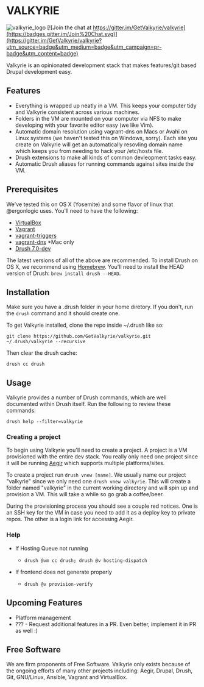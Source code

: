 VALKYRIE
========

![valkyrie_logo](https://github.com/GetValkyrie/valkyrie/blob/0.3.x/assets/valkyrie_logo.png)
[![Join the chat at https://gitter.im/GetValkyrie/valkyrie](https://badges.gitter.im/Join%20Chat.svg)](https://gitter.im/GetValkyrie/valkyrie?utm_source=badge&utm_medium=badge&utm_campaign=pr-badge&utm_content=badge)

Valkyrie is an opinionated development stack that makes features/git based Drupal development easy.


Features
--------

* Everything is wrapped up neatly in a VM. This keeps your computer tidy and Valkyrie consistent across various machines.
* Folders in the VM are mounted on your computer via NFS to make developing with your favorite editor easy (we like Vim).
* Automatic domain resolution using vagrant-dns on Macs or Avahi on Linux systems (we haven't tested this on Windows, sorry). Each site you create on Valkyrie will get an automatically resovling domain name which keeps you from needing to hack your /etc/hosts file.
* Drush extensions to make all kinds of common devleopment tasks easy.
* Automatic Drush aliases for running commands against sites inside the VM.

Prerequisites
-------------

We've tested this on OS X (Yosemite) and some flavor of linux that @ergonlogic uses. You'll need to have the following:

* [VirtualBox](https://www.virtualbox.org)
* [Vagrant](https://www.vagrantup.com)
* [vagrant-triggers](https://github.com/emyl/vagrant-triggers)
* [vagrant-dns](https://github.com/BerlinVagrant/vagrant-dns) *Mac only
* [Drush 7.0-dev](https://github.com/drush-ops/drush)

The latest versions of all of the above are recommended. To install Drush on OS X, we recommend using [Homebrew](http://brew.sh/). You'll need to install the HEAD version of Drush: `brew install drush --HEAD`.


Installation
------------

Make sure you have a .drush folder in your home diretory. If you don't, run the `drush` command and it should create one. 

To get Valkyrie installed, clone the repo inside ~/.drush like so: 

```
git clone https://github.com/GetValkyrie/valkyrie.git ~/.drush/valkyrie --recursive
```

Then clear the drush cache:

```
drush cc drush
```

Usage
-----

Valkyrie provides a number of Drush commands, which are well documented within Drush itself. Run the following to review these commands:

`drush help --filter=valkyrie`

### Creating a project

To begin using Valkyrie you'll need to create a project. A project is a VM provisioned with the entire dev stack. You really only need one project since it will be running [Aegir](http://www.aegirproject.org) which supports multiple platforms/sites.

To create a project run `drush vnew [name]`. We usually name our project "valkyrie" since we only need one `drush vnew valkyrie`. This will create a folder named "valkyrie" in the current working directory and will spin up and provision a VM. This will take a while so go grab a coffee/beer.

During the provisioning process you should see a couple red notices. One is an SSH key for the VM in case you need to add it as a deploy key to private repos. The other is a login link for accessing Aegir.

### Help

* If Hosting Queue not running

	* `drush @vm cc drush; drush @v hosting-dispatch`

* If frontend does not generate properly

	* `drush @v provision-verify`

Upcoming Features
-----------------

* Platform management
* ??? - Request additional features in a PR. Even better, implement it in PR as well :)


Free Software
-------------

We are firm proponents of Free Software. Valkyrie only exists because of the
ongoing efforts of many other projects including: Aegir, Drupal, Drush, Git,
GNU/Linux, Ansible, Vagrant and VirtualBox.
